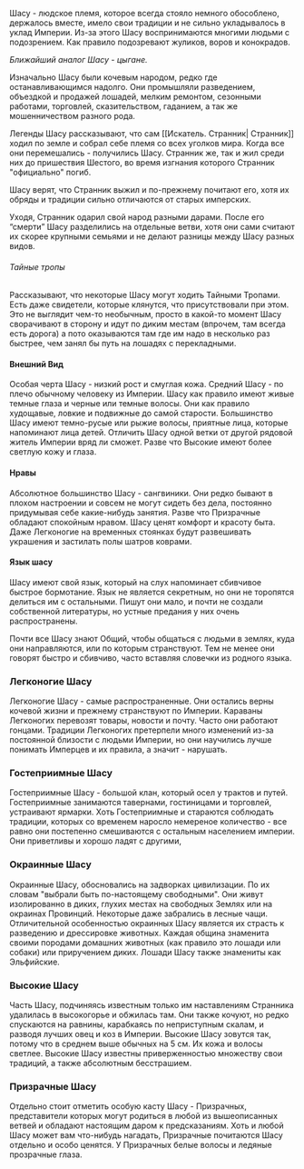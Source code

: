 Шасу - людское племя, которое всегда стояло немного обособлено, держалось вместе, имело свои традиции и не сильно укладывалось в уклад Империи. Из-за этого Шасу воспринимаются многими людьми с подозрением. Как правило подозревают жуликов, воров и конокрадов.

*Ближайший аналог Шасу - цыгане.*

Изначально Шасу были кочевым народом, редко где останавливающимся надолго. Они промышляли разведением, объездкой и продажей лошадей, мелким ремонтом, сезонными работами, торговлей, сказительством, гаданием, а так же мошенничеством разного рода.

Легенды Шасу рассказывают, что сам [[Искатель. Странник| Странник]] ходил по земле и собрал себе племя со всех уголков мира. Когда все они перемешались - получились Шасу. Странник же, так и жил среди них до пришествия Шестого, во время изгнания которого Странник "официально"  погиб.

Шасу верят, что Странник выжил и по-прежнему почитают его, хотя их обряды и традиции сильно отличаются от старых имперских.

Уходя, Странник одарил свой народ разными дарами. После его “смерти” Шасу разделились на отдельные ветви, хотя они сами считают их скорее крупными семьями и не делают разницы между Шасу разных видов. 

###### Тайные тропы
Рассказывают, что некоторые Шасу могут ходить Тайными Тропами. Есть даже свидетели, которые клянутся, что присутствовали при этом. Это не выглядит чем-то необычным, просто в какой-то момент Шасу сворачивают в сторону и идут по диким местам (впрочем, там всегда есть дорога) а пото оказываются там где им надо в несколько раз быстрее, чем занял бы путь на лошадях с перекладными. 
#### Внешний Вид
Особая черта Шасу - низкий рост и смуглая кожа. Средний Шасу - по плечо обычному человеку из Империи. Шасу как правило имеют живые темные глаза и черные или темные волосы. Они как правило худощавые, ловкие и подвижные до самой старости.
Большинство Шасу имеют темно-русые или рыжие волосы, приятные лица, которые напоминают лица детей. 
Отличить Шасу одной ветки от другой рядовой житель Империи вряд ли сможет. Разве что  Высокие имеют более светлую кожу и глаза. 
#### Нравы
Абсолютное большинство Шасу - сангвиники. Они редко бывают в плохом настроении и совсем не могут сидеть без дела, постоянно придумывая себе какие-нибудь занятия. Разве что Призрачные обладают спокойным нравом. 
Шасу ценят комфорт и красоту быта. Даже Легконогие на временных стоянках будут развешивать украшения и застилать полы шатров коврами.   

#### Язык шасу
Шасу имеют свой язык, который на слух напоминает сбивчивое быстрое бормотание. Язык не является секретным, но они не торопятся делиться им с остальными. Пишут они мало, и почти не создали собственной литературы, но устные предания у них очень распространены. 

Почти все Шасу знают Общий, чтобы общаться с людьми в землях, куда они направляются, или по которым странствуют. Тем не менее они говорят быстро и сбивчиво, часто вставляя словечки из родного языка.

### **Легконогие Шасу**

Легконогие Шасу - самые распространенные. Они остались верны кочевой жизни и прежнему странствуют по Империи. Караваны Легконогих перевозят товары, новости и почту. Часто они работают гонцами. Традиции Легконогих претерпели много изменений из-за постоянной близости с людьми Империи, но они научились лучше понимать Имперцев и их правила, а значит - нарушать.

### **Гостеприимные Шасу**

Гостеприимные Шасу - большой клан, который осел у трактов и путей. Гостеприимные  занимаются тавернами, гостиницами и торговлей, устраивают ярмарки. Хоть Гостеприимные и стараются соблюдать традиции, которых со временем наросло немереное количество - все равно они постепенно смешиваются с остальным населением империи. Они приветливы и хорошо ладят с другими,

### **Окраинные Шасу**

Окраинные Шасу, обосновались на задворках цивилизации. По их словам "выбрали быть по-настоящему свободными". Они живут изолированно в диких, глухих местах на свободных Землях или на окраинах Провинций. Некоторые даже забрались в лесные чащи. Отличительной особенностью окраинных Шасу является их страсть к разведению и дрессировке животных. Каждая община знаменита своими породами домашних животных (как правило это лошади или собаки) или приручением диких. Лошади Шасу также знамениты как Эльфийские.

### **Высокие Шасу**

Часть Шасу, подчиняясь известным только им наставлениям Странника удалилась в высокогорье и обжилась там. Они также кочуют, но редко спускаются на равнины, карабкаясь по неприступным скалам, и разводя лучших овец и коз в Империи. Высокие Шасу зовутся так, потому что в среднем выше обычных на 5 см. Их кожа и волосы светлее. Высокие Шасу известны приверженностью множеству свои традиций, а также абсолютным бесстрашием.

### **Призрачные Шасу**

Отдельно стоит отметить особую касту Шасу - Призрачных, представители которых могут родиться в любой из вышеописанных ветвей и обладают настоящим даром к предсказаниям. Хоть и любой Шасу может вам что-нибудь нагадать, Призрачные почитаются Шасу отдельно и особо ценятся.
У Призрачных белые волосы и ледяные прозрачные глаза.